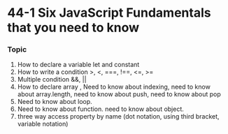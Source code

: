 # 44-1 Six JavaScript Fundamentals that you need to know
### Topic
1. How to declare a variable let and constant
2. How to write a condition >, <, ===, !==, <=, >=
3. Multiple condition &&, ||
4. How to declare array , Need to know about indexing, need to know about array.length, need to know about push, need to know about pop
5. Need to know about loop.
6. Need to know about function.
need to know about object.
7. three way access property by name (dot notation, using third bracket, variable notation)




